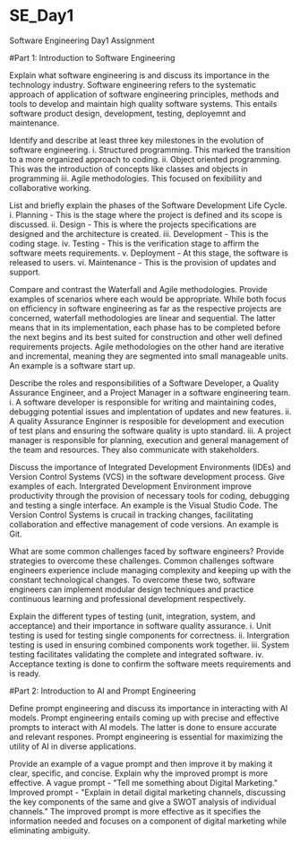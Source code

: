 # SE_Day1
Software Engineering Day1 Assignment

#Part 1: Introduction to Software Engineering

Explain what software engineering is and discuss its importance in the technology industry.
Software engineering refers to the systematic approach of application of software engineering principles, methods and tools to develop and maintain high quality software systems. This entails software product design, development, testing, deployemnt and maintenance. 

Identify and describe at least three key milestones in the evolution of software engineering.
i. Structured programming. This marked the transition to a more organized approach to coding.
ii. Object oriented programming. This was the introduction of concepts like classes and objects in programming
iii. Agile methodologies. This focused on fexibiliity and collaborative working.

List and briefly explain the phases of the Software Development Life Cycle.
i. Planning - This is the stage where the project is defined and its scope is discussed.
ii. Design - This is where the projects specifications are designed and the architecture is created.
iii. Development - This is the coding stage.
iv. Testing - This is the verification stage to affirm the software meets requirements.
v. Deployment - At this stage, the software is released to users.
vi. Maintenance - This is the provision of updates and support.

Compare and contrast the Waterfall and Agile methodologies. Provide examples of scenarios where each would be appropriate.
While both focus on efficiency in software engineering as far as the respective projects are concerned, waterfall methodologies are linear and sequential. The latter means that in its implementation, each phase has to be completed before the next begins and its best suited for construction and other well defined requirements projects. Agile methodologies on the other hand are iterative and incremental, meaning they are segmented into small manageable units. An example is a software start up.

Describe the roles and responsibilities of a Software Developer, a Quality Assurance Engineer, and a Project Manager in a software engineering team.
i. A software developer is responsible for writing and maintaining codes, debugging potential issues and implentation of updates and new features.
ii. A quality Assurance Enginner is resposible for development and execution of test plans and ensuring the software quality is upto standard.
iii. A project manager is responsible for planning, execution and general management of the team and resources. They also communicate with stakeholders.

Discuss the importance of Integrated Development Environments (IDEs) and Version Control Systems (VCS) in the software development process. Give examples of each.
Intergrated Development Environment improve productivity through the provision of necessary tools for coding, debugging and testing a single interface. An example is the Visual Studio Code. The Version Control Systems is crucail in tracking changes, facilitating collaboration and effective management of code versions. An example is Git.

What are some common challenges faced by software engineers? Provide strategies to overcome these challenges.
Common challenges software engineers experience include managing complexity and keeping up with the constant technological changes. To overcome these two, software engineers can implement modular design techniques and practice continuous learning and professional development respectively.

Explain the different types of testing (unit, integration, system, and acceptance) and their importance in software quality assurance.
i. Unit testing is used for testing single components for correctness.
ii. Intergration testing is used in ensuring combined components work together.
iii. System testing facilitates validating the complete and integrated software.
iv. Acceptance texting is done to confirm the software meets requirements and is ready.

#Part 2: Introduction to AI and Prompt Engineering


Define prompt engineering and discuss its importance in interacting with AI models.
Prompt engineering entails coming up with precise and effective prompts to interact with AI models. The latter is done to ensure accurate and relevant respones. Prompt engineering is essential for maximizing the utility of AI in diverse applications. 

Provide an example of a vague prompt and then improve it by making it clear, specific, and concise. Explain why the improved prompt is more effective.
A vague prompt - "Tell me something about Digital Marketing."
Improved prompt - "Explain in detail digital marketing channels, discussing the key components of the same and give a SWOT analysis of individual channels."
The improved prompt is more effective as it specifies the information needed and focuses on a component of digital marketing while eliminating ambiguity.
